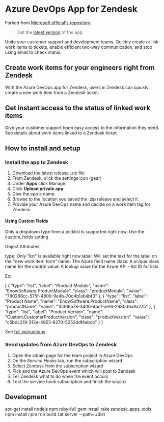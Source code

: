 # Azure DevOps App for Zendesk

Forked from [Microsoft official's repository](https://github.com/microsoft/vsts-zendesk-app).

> Get the [latest version](https://github.com/jcuzzi/vsts-zendesk-app/releases) of the app

Unite your customer support and development teams. Quickly create or link work items to tickets, enable efficient two-way communication, and stop using email to check status.

## Create work items for your engineers right from Zendesk

With the Azure DevOps app for Zendesk, users in Zendesk can quickly create a new work item from a Zendesk ticket.


## Get instant access to the status of linked work items

Give your customer support team easy access to the information they need. See details about work items linked to a Zendesk ticket.

## How to install and setup

### Install the app to Zendesk

1. [Download the latest release](https://github.com/jcuzzi/vsts-zendesk-app/releases) .zip file
2. From Zendesk, click the settings icon (gear)
3. Under **Apps** click Manage.
4. Click **Upload private app**
5. Give the app a name.
6. Browse to the location you saved the .zip release and select it.
7. Provide your Azure DevOps name and decide on a work item tag for Zendesk.

#### Using Custom Fields

Only a dropdown type from a picklist is supported right now. Use the custom_fields setting.

Object Attributes:

type: Only "list" is available right now
label: Will set the text for the label on the "new work item form"
name: The Azure field name
class: A unique class name for the control
value: A lookup value for the Azure API - list ID for lists

Ex:

[
    {
        "type": "list",
        "label": "Product Module",
        "name": "EnowSoftware.ProductModule",
        "class": "productModule",
        "value": "780288cc-575f-4809-9e4b-70c4b1ab4bf3"
    },
    {
        "type": "list",
        "label": "Product Name",
        "name": "EnowSoftware.ProductName",
        "class": "productName",
        "value": "10369a78-3400-4acf-ae16-2680d6a9a275"
    },
    {
        "type": "list",
        "label": "Product Version",
        "name": "Custom.CustomerProductVersion",
        "class": "productVersion",
        "value": "c5bdc319-312e-4855-8270-5253ddf4abcb"
    }
]

See [full instructions](https://www.visualstudio.com/docs/marketplace/integrate/service-hooks/services/zendesk)

### Send updates from Azure DevOps to Zendesk

1. Open the admin page for the team project in Azure DevOps
2. On the *Service Hooks* tab, run the subscription wizard
3. Select Zendesk from the subscription wizard
4. Pick and the Azure DevOps event which will post to Zendesk
5. Tell Zendesk what to do when the event occurs
6. Test the service hook subscription and finish the wizard

## Development

apt-get install nodejs npm ruby-full
gem install rake zendesk_apps_tools
npm install
npm run build
zat server --path=./dist
